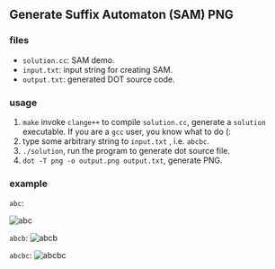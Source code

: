 ## Generate Suffix Automaton (SAM) PNG

### files

* `solution.cc`: SAM demo.
* `input.txt`: input string for creating SAM.
* `output.txt`: generated DOT source code.

### usage

1. `make` invoke `clange++` to compile `solution.cc`, generate a `solution` executable. If you are a `gcc` user, you know what to do (:
2. type some arbitrary string to `input.txt` , i.e. `abcbc`.
3. `./solution`, run the program to generate dot source file.
4. `dot -T png -o output.png output.txt`, generate PNG.

### example

`abc`:

![abc](https://cloud.githubusercontent.com/assets/5213906/16720449/09bea8ce-4769-11e6-94ef-f9c1a6f5ff77.png)

`abcb`:
![abcb](https://cloud.githubusercontent.com/assets/5213906/16720451/0ca65b9a-4769-11e6-807f-2a5bfdef24f9.png)

`abcbc`:
![abcbc](https://cloud.githubusercontent.com/assets/5213906/16720453/0e7c474a-4769-11e6-8da2-157a9661d1f9.png)